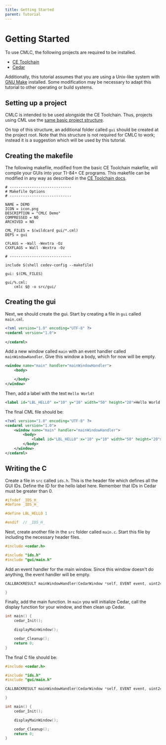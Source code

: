 ```yaml
---
title: Getting Started
parent: Tutorial
---
```

# Getting Started

To use CMLC, the following projects are required to be installed.
 - [CE Toolchain](https://github.com/CE-Programming/toolchain)
 - [Cedar](https://github.com/cailyn-baksh/cedar)

Additionally, this tutorial assumes that you are using a Unix-like system with
[GNU Make](https://www.gnu.org/software/make/) installed. Some modification may
be necessary to adapt this tutorial to other operating or build systems.

## Setting up a project

CMLC is intended to be used alongside the CE Toolchain. Thus, projects using
CML use the [same basic project structure](https://ce-programming.github.io/toolchain/static/getting-started.html#project-structure).

On top of this structure, an additional folder called `gui` should be created
at the project root. Note that this structure is not required for CMLC to work;
instead it is a suggestion which will be used by this tutorial.

## Creating the makefile
The following makefile, modified from the basic CE Toolchain makefile, will
compile your GUIs into your TI-84+ CE programs. This makefile can be modified
in any way as described in the [CE Toolchain docs](https://ce-programming.github.io/toolchain/static/makefile-options.html).

```make
# ----------------------------
# Makefile Options
# ----------------------------

NAME = DEMO
ICON = icon.png
DESCRIPTION = "CMLC Demo"
COMPRESSED = NO
ARCHIVED = NO

CML_FILES = $(wildcard gui/*.cml)
DEPS = gui

CFLAGS = -Wall -Wextra -Oz
CXXFLAGS = Wall -Wextra -Oz

# ----------------------------

include $(shell cedev-config --makefile)

gui: $(CML_FILES)

gui/%.cml:
	cmlc $@ -o src/gui/
```

## Creating the gui
Next, we should create the gui. Start by creating a file in `gui` called
`main.cml`.

```xml
<?xml version="1.0" encoding="UTF-8" ?>
<cedarml version="1.0">
    
</cedarml>
```

Add a new window called `main` with an event handler called
`mainWindowHandler`. Give this window a body, which for now will be empty.
```xml
<window name="main" handler="mainWindowHandler">
    <body>

    </body>
</window>
```

Then, add a label with the text `Hello World!`
```xml
<label id="LBL_HELLO" x="10" y="10" width="50" height="20">Hello World!</label>
```

The final CML file should be:
```xml
<?xml version="1.0" encoding="UTF-8" ?>
<cedarml version="1.0">
    <window name="main" handler="mainWindowHandler">
        <body>
            <label id="LBL_HELLO" x="10" y="10" width="50" height="20">Hello World!</label>
        </body>
    </window>
</cedarml>
```

## Writing the C

Create a file in `src` called `ids.h`. This is the header file which defines
all the GUI IDs. Define the ID for the hello label here. Remember that IDs in
Cedar must be greater than 0.

```c
#ifndef _IDS_H_
#define _IDS_H_

#define LBL_HELLO 1

#endif  // _IDS_H_
```

Next, create another file in the `src` folder called `main.c`. Start this file
by including the necessary header files.

```c
#include <cedar.h>

#include "ids.h"
#include "gui/main.h"
```

Add an event handler for the main window. Since this window doesn't do
anything, the event handler will be empty.
```c
CALLBACKRESULT mainWindowHandler(CedarWindow *self, EVENT event, uint24_t param) {

}
```

Finally, add the main function. In `main` you will initialize Cedar, call the
display function for your window, and then clean up Cedar.
```c
int main() {
    cedar_Init();

    displayMainWindow();

    cedar_Cleanup();
    return 0;
}
```

The final C file should be:
```c
#include <cedar.h>

#include "ids.h"
#include "gui/main.h"

CALLBACKRESULT mainWindowHandler(CedarWindow *self, EVENT event, uint24_t param) {

}

int main() {
    cedar_Init();

    displayMainWindow();

    cedar_Cleanup();
    return 0;
}
```
